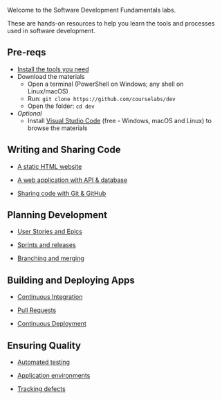 Welcome to the Software Development Fundamentals labs.

These are hands-on resources to help you learn the tools and processes used in software development.

## Pre-reqs

 - [Install the tools you need](./setup/README.md) 
 - Download the materials
    - Open a terminal (PowerShell on Windows; any shell on Linux/macOS) 
    - Run: `git clone https://github.com/courselabs/dev`
     - Open the folder: `cd dev`
- _Optional_
    - Install [Visual Studio Code](https://code.visualstudio.com) (free - Windows, macOS and Linux) to browse the materials

## Writing and Sharing Code

- [A static HTML website](/labs/static-website/README.md)

- [A web application with API & database](/labs/web-app/README.md)

- [Sharing code with Git & GitHub](/labs/git-github/README.md)

## Planning Development

- [User Stories and Epics](/labs/epics-stories/README.md)

- [Sprints and releases](/labs/sprints-releases/README.md)

- [Branching and merging](/labs/branching-merging/README.md)

## Building and Deploying Apps

- [Continuous Integration](/labs/continuous-integration/README.md)

- [Pull Requests](/labs/pull-requests/README.md)

- [Continuous Deployment](/labs/continuous-deployment/README.md)

## Ensuring Quality

- [Automated testing](/labs/automated-testing/README.md)

- [Application environments](/labs//application-environments/README.md)

- [Tracking defects](/labs/tracking-defects/README.md)
